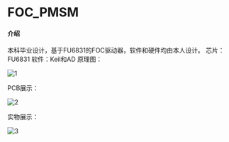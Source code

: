 # FOC_PMSM

#### 介绍
本科毕业设计，基于FU6831的FOC驱动器，软件和硬件均由本人设计。
芯片：FU6831
软件：Keil和AD
原理图：

![1](https://gitee.com/cuitsj/foc_-pmsm/blob/master/readme/%E5%9B%BE%E7%89%875.png)

PCB展示：

![2](https://gitee.com/cuitsj/foc_-pmsm/blob/master/readme/%E5%9B%BE%E7%89%872.png)

实物展示：

![3](https://gitee.com/cuitsj/foc_-pmsm/blob/master/readme/%E5%9B%BE%E7%89%873.jpg)


